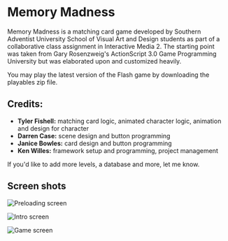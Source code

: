 # Memory Madness

Memory Madness is a matching card game developed by Southern Adventist University School of Visual Art and Design students as part of a collaborative class assignment in Interactive Media 2. The starting point was taken from Gary Rosenzweig's ActionScript 3.0 Game Programming University but was elaborated upon and customized heavily. 

You may play the latest version of the Flash game by downloading the playables zip file. 

## Credits:

* **Tyler Fishell:** matching card logic, animated character logic, animation and design for character 
* **Darren Case:** scene design and button programming
* **Janice Bowles:** card design and button programming
* **Ken Willes:** framework setup and programming, project management

If you'd like to add more levels, a database and more, let me know. 

## Screen shots 

![Preloading screen](http://www.kenwilles.com/images/resources/memory-madness01.jpg)

![Intro screen](http://www.kenwilles.com/images/resources/memory-madness02.jpg)

![Game screen](http://www.kenwilles.com/images/resources/memory-madness03.jpg)